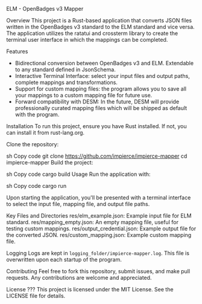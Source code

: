 ELM - OpenBadges v3 Mapper

Overview
This project is a Rust-based application that converts JSON files written in the OpenBadges v3 standard to the ELM standard and vice versa. The application utilizes the ratatui and crossterm library to create the terminal user interface in which the mappings can be completed.

Features
- Bidirectional conversion between OpenBadges v3 and ELM. Extendable to any standard defined in JsonSchema.
- Interactive Terminal Interface: select your input files and output paths, complete mappings and transformations.
- Support for custom mapping files: the program allows you to save all your mappings to a custom mapping file for future use.
- Forward compatibility with DESM: In the future, DESM will provide professionally curated mapping files which will be shipped as default with the program.

Installation
To run this project, ensure you have Rust installed. If not, you can install it from rust-lang.org.

Clone the repository:

sh
Copy code
git clone https://github.com/impierce/impierce-mapper
cd impierce-mapper
Build the project:

sh
Copy code
cargo build
Usage
Run the application with:

sh
Copy code
cargo run

Upon starting the application, you'll be presented with a terminal interface to select the input file, mapping file, and output file paths.

Key Files and Directories
res/elm_example.json: Example input file for ELM standard.
res/mapping_empty.json: An empty mapping file, useful for testing custom mappings.
res/output_credential.json: Example output file for the converted JSON.
res/custom_mapping.json: Example custom mapping file.

Logging
Logs are kept in `logging_folder/impierce-mapper.log`. This file is overwritten upon each startup of the program.

Contributing
Feel free to fork this repository, submit issues, and make pull requests. Any contributions are welcome and appreciated.

License
???
This project is licensed under the MIT License. See the LICENSE file for details.
